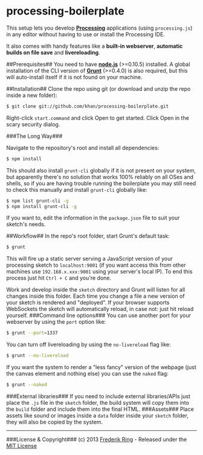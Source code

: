 processing-boilerplate
======================

This setup lets you develop **[Processing](http://www.processing.org)** applications (using `processing.js`) in any editor without having to use or install the Processing IDE.

It also comes with handy features like a **built-in webserver**, **automatic builds on file save** and **livereloading**.

##Prerequisites##
You need to have **[node.js](http://nodejs.org)** (>=0.10.5) installed. A global installation of the CLI version of **[Grunt](http://gruntjs.com)** (>=0.4.0) is also required, but this will auto-install itself if it is not found on your machine.

##Installation##
Clone the repo using git (or download and unzip the repo inside a new folder):
```sh
$ git clone git://github.com/khan/processing-boilerplate.git
```

Right-click `start.command` and click Open to get started. Click Open in the scary security dialog.

###The Long Way###

Navigate to the repository's root and install all dependencies:
```sh
$ npm install
```
This should also install `grunt-cli` globally if it is not present on your system, but apparently there's no solution that works 100% reliably on all OSes and shells, so if you are having trouble running the boilerplate you may still need to check this manually and install `grunt-cli` globally like:
```sh
$ npm list grunt-cli -g
$ npm install grunt-cli -g
```

If you want to, edit the information in the `package.json` file to suit your sketch's needs.

##Workflow##
In the repo's root folder, start Grunt's default task:
```sh
$ grunt
```
This will fire up a static server serving a JavaScript version of your processing sketch to `localhost:9001` (if you want access this from other machines use `192.168.x.xxx:9001` using your server's local IP). To end this process just hit `Ctrl + C` and you're done.

Work and develop inside the `sketch` directory and Grunt will listen for all changes inside this folder. Each time you change a file a new version of your sketch is rendered and "deployed". If your browser supports WebSockets the sketch will automatically reload, in case not: just hit reload yourself.
###Command line options###
You can use another port for your webserver by using the `port` option like:
```sh
$ grunt --port=1337
```
You can turn off livereloading by using the `no-livereload` flag like:
```sh
$ grunt --no-livereload
```
If you want the system to render a "less fancy" version of the webpage (just the canvas element and nothing else) you can use the `naked` flag:
```sh
$ grunt --naked
```
###External libraries###
If you need to include external libraries/APIs just place the `.js` file in the `sketch` folder, the build system will copy them into the `build` folder and include them into the final HTML.
###Assets###
Place assets like sound or images inside a `data` folder inside your `sketch` folder, they will also be copied by the system.
***
###License & Copyright###
(c) 2013 [Frederik Ring](http://www.frederikring.com) - Released under the [MIT License](http://opensource.org/licenses/MIT)
